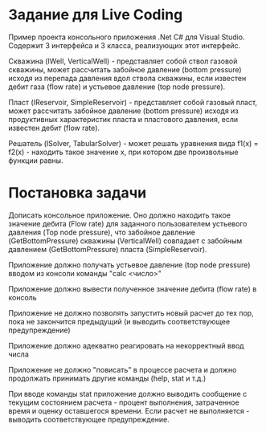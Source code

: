 # Задание для Live Coding
 
Пример проекта консольного приложения .Net C# для Visual Studio. Содержит 3 интерфейса и 3 класса, реализующих этот интерфейс.

Скважина (IWell, VerticalWell) - представляет собой ствол газовой скважины, может рассчитать забойное давление (bottom pressure) исходя из перепада давления вдол ствола скважины, если известен дебит газа (flow rate) и устьевое давление (top node pressure).

Пласт (IReservoir, SimpleReservoir) - представляет собой газовый пласт, может рассчитать забойное давление (bottom pressure) исходя из продуктивных характеристик пласта и пластового давления, если известен дебит (flow rate).

Решатель (ISolver, TabularSolver) - может решать уравнения вида f1(x) = f2(x) - находить такое значение x, при котором две произвольные функции равны.

# Постановка задачи

Дописать консольное приложение. Оно должно находить такое значение дебита (Flow rate) для заданного пользователем устьевого давления (Top node pressure),
что забойное давление (GetBottomPressure) скважины (VerticalWell) совпадает с забойным давлением (GetBottomPressure) пласта (SimpleReservoir).

Приложение должно получать устьевое давление (top node pressure) вводом из консоли команды "calc <число>"

Приложение должно вывести полученное значение дебита (flow rate) в консоль

Приложение не должно позволять запустить новый расчет до тех пор, пока не закончится предыдущий (и выводить соответствующее предупреждение)

Приложение должно адекватно реагировать на некорректный ввод числа

Приложение не должно "повисать" в процессе расчета и должно продолжать принимать другие команды (help, stat и т.д.)

При вводе команды stat приложение должно выводить сообщение с текущим состоянием расчета - 
процент выполнения, затраченное время и оценку оставшегося времени.
Если расчет не выполняется - выводить соответствующее предупреждение.
